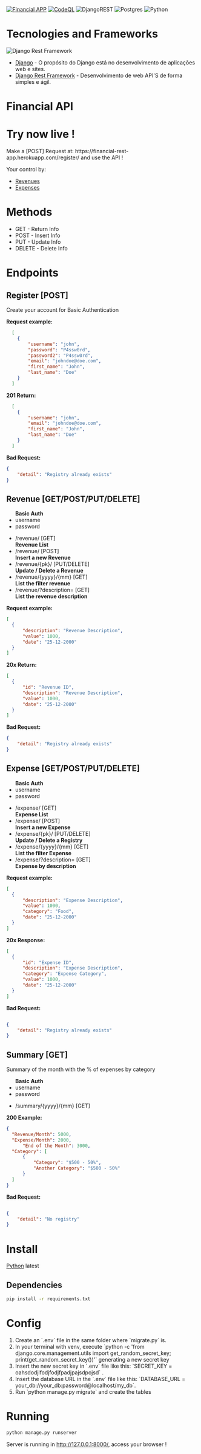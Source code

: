 [![Financial APP](https://github.com/Marrowsed/Financial_API/actions/workflows/python-app.yml/badge.svg)](https://github.com/Marrowsed/Financial_API/actions/workflows/python-app.yml)
[![CodeQL](https://github.com/Marrowsed/Financial_API/actions/workflows/codeql.yml/badge.svg)](https://github.com/Marrowsed/Financial_API/actions/workflows/codeql.yml)
![DjangoREST](https://img.shields.io/badge/DJANGO-REST-ff1709?style=for-the-badge&logo=django&logoColor=white&color=ff1709&labelColor=gray)
![Postgres](https://img.shields.io/badge/postgres-%23316192.svg?style=for-the-badge&logo=postgresql&logoColor=white)
![Python](https://img.shields.io/badge/python-3670A0?style=for-the-badge&logo=python&logoColor=ffdd54)

<h1>Tecnologies and Frameworks</h1>
<img src="https://www.django-rest-framework.org/img/logo.png" alt="Django Rest Framework">
<ul>
<li><a href="https://www.djangoproject.com/" target="_blank">Django</a> - O propósito do Django está no desenvolvimento de aplicações web e sites.</li>
<li><a href="https://www.django-rest-framework.org/" target="_blank">Django Rest Framework</a> - Desenvolvimento de web API'S de forma simples e ágil.</li>
</ul>


<h1>Financial API</h1>

<h1>Try now live !</h1>
<p>Make a [POST] Request at: <a>https://financial-rest-app.herokuapp.com/register/</a> and use the API !</p> 

Your control by:
<ul>
  <li><a href="#receitas">Revenues</a></li>
  <li><a href="#despesas">Expenses</a></li>
</ul>

<h1>Methods</h1>
<ul>
  <li>GET - Return Info</li>
  <li>POST - Insert Info</li>
  <li>PUT - Update Info</li>
  <li>DELETE - Delete Info</li>
</ul>

<h1>Endpoints</h1>

<h2>Register [POST]</h2>
<p>Create your account for Basic Authentication</p>

<b> Request example: </b>

```json
  [
	{
		"username": "john",
		"password": "P4ssw0rd",
		"password2": "P4ssw0rd",
		"email": "johndoe@doe.com",
		"first_name": "John",
		"last_name": "Doe"
	}
  ]
  ```

<b> 201 Return: </b>

```json
  [
	{
		"username": "john",
		"email": "johndoe@doe.com",
		"first_name": "John",
		"last_name": "Doe"
	}
  ]
```
<b> Bad Request: </b>

```json
{
	"detail": "Registry already exists"
}
```

<h2 id="receitas">Revenue [GET/POST/PUT/DELETE]</h2>

<ul><b>Basic Auth</b>
  <li>username</li>
  <li>password</li>
</ul>  

<ul>
  <li>/revenue/ [GET]</li>
  <b>Revenue List</b>
  <li>/revenue/ [POST]</li>
  <b>Insert a new Revenue</b>
  <li>/revenue/{pk}/ [PUT/DELETE]</li>
  <b>Update / Delete a Revenue</b>
  <li>/revenue/{yyyy}/{mm} [GET]</li>
  <b>List the filter revenue</b>
  <li>/revenue/?description= [GET]</li>
  <b>List the revenue description</b>
</ul>

<b> Request example: </b>

  ```json
  [
	{
		"description": "Revenue Description",
		"value": 1000,
		"date": "25-12-2000"
	}
  ]
  ```

<b> 20x Return: </b>

  ```json
  [
	{
		"id": "Revenue ID",
		"description": "Revenue Description",
		"value": 1000,
		"date": "25-12-2000"
	}
  ]
  ```
<b> Bad Request: </b>

```json
{
	"detail": "Registry already exists"
}
```

<h2 id="expense">Expense [GET/POST/PUT/DELETE]</h2>
<ul><b>Basic Auth</b>
  <li>username</li>
  <li>password</li>
</ul>  

<ul>
  <li>/expense/ [GET]</li>
  <b>Expense List</b>
  <li>/expense/ [POST]</li>
  <b>Insert a new Expense</b>
  <li>/expense/{pk}/ [PUT/DELETE]</li>
  <b>Update / Delete a Registry</b>
  <li>/expense/{yyyy}/{mm} [GET]</li>
  <b>List the filter Expense</b>
  <li>/expense/?description= [GET]</li>
  <b>Expense by description</b>
</ul>

<b> Request example: </b>

  ```json
  [
	{
		"description": "Expense Description",
		"value": 1000,
		"category": "Food",
		"date": "25-12-2000"
	}
  ]
  ```
<b> 20x Response:</b>

  ```json
  [
	{
		"id": "Expense ID",
		"description": "Expense Description",
		"category": "Expense Category",
		"value": 1000,
		"date": "25-12-2000"
	}
  ]
  ```

<b> Bad Request: </b>

```json

{
	"detail": "Registry already exists"
}

```

<h2>Summary [GET]</h2>
<p>Summary of the month with the % of expenses by category</p>

<ul><b>Basic Auth</b>
  <li>username</li>
  <li>password</li>
</ul>  

<ul>
  <li>/summary/{yyyy}/{mm} [GET]</li>
</ul>
<b> 200 Example:</b>

  ```json
{
	"Revenue/Month": 5000,
	"Expense/Month": 2000,
        "End of the Month": 3000,
	"Category": [
		{
			"Category": "$500 - 50%", 
			"Another Category": "$500 - 50%"
		}
	]
}
  ```
  
<b> Bad Request: </b>

```json

{
	"detail": "No registry"
}

```

<h1> Install </h1>
<a href="https://www.python.org/downloads/" target="_blank">Python</a> latest

<h2>Dependencies</h2>

````sh
pip install -r requirements.txt
````

<h1> Config </h1>
<ol>
  <li>Create an `.env` file in the same folder where `migrate.py` is.</li>
  <li>In your terminal with venv, execute `python -c 'from django.core.management.utils import get_random_secret_key; print(get_random_secret_key())'` generating a new secret key</li>
  <li>Insert the new secret key in `.env` file like this: `SECRET_KEY = oahsdodjifodjfodjfpadjpajsdpojsd` .</li>
  <li>Insert the database URL in the `.env` file like this: `DATABASE_URL = your_db://your_db:password@localhost/my_db`.</li>
  <li>Run `python manage.py migrate` and create the tables</li>
</ol>

<h1>Running</h1>

```sh
python manage.py runserver
```

Server is running in http://127.0.0.1:8000/, access your browser !

